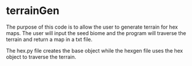 # terrainGen

The purpose of this code is to allow the user to generate terrain for hex maps.
The user will input the seed biome and the program will traverse the terrain
and return a map in a txt file.

The hex.py file creates the base object while the hexgen file uses the hex object
to traverse the terrain.